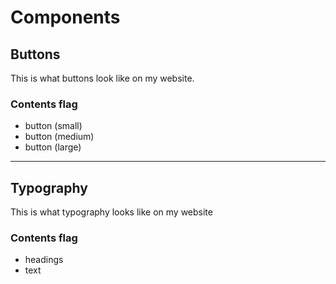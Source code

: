 # Components

## Buttons
This is what buttons look like on my website.

### Contents flag
* button (small)
* button (medium)
* button (large)

---

## Typography
This is what typography looks like on my website

### Contents flag
* headings
* text
